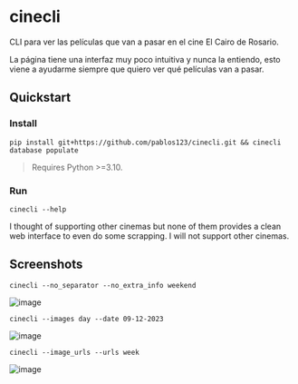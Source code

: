 # cinecli

CLI para ver las películas que van a pasar en el cine El Cairo de Rosario.

La página tiene una interfaz muy poco intuitiva y nunca la entiendo, esto viene
a ayudarme siempre que quiero ver qué películas van a pasar.

## Quickstart
### Install
```
pip install git+https://github.com/pablos123/cinecli.git && cinecli database populate
```
> Requires Python >=3.10.

### Run
```
cinecli --help
```

I thought of supporting other cinemas but none of them provides a clean web interface to even do some scrapping. I will not support other cinemas.

## Screenshots
```
cinecli --no_separator --no_extra_info weekend
```
![image](https://github.com/pablos123/cinecli/assets/52180403/7bfa9e9b-5ff0-4172-b6ea-997f9c953b66)

```
cinecli --images day --date 09-12-2023
```
![image](https://github.com/pablos123/cinecli/assets/52180403/2b7a24fd-2e0b-4962-af66-66f03433f42a)

```
cinecli --image_urls --urls week
```
![image](https://github.com/pablos123/cinecli/assets/52180403/89484244-a826-4fa0-8e58-76efb732eeff)
